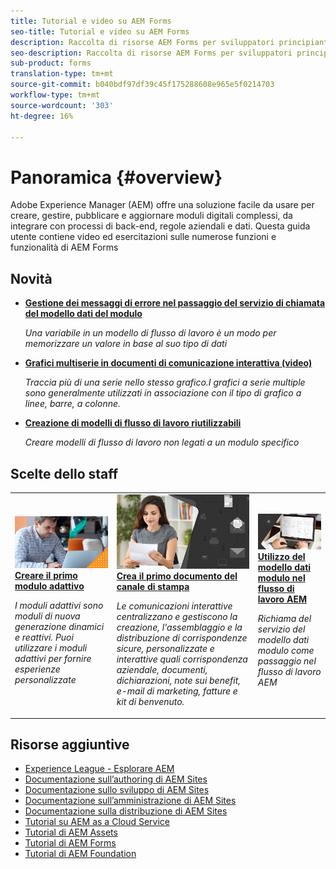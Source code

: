 ```yaml
---
title: Tutorial e video su AEM Forms
seo-title: Tutorial e video su AEM Forms
description: Raccolta di risorse AEM Forms per sviluppatori principianti ed esperti di AEM Forms
seo-description: Raccolta di risorse AEM Forms per sviluppatori principianti ed esperti di AEM Forms
sub-product: forms
translation-type: tm+mt
source-git-commit: b040bdf97df39c45f175288608e965e5f0214703
workflow-type: tm+mt
source-wordcount: '303'
ht-degree: 16%

---
```



# Panoramica {#overview}

Adobe Experience Manager (AEM) offre una soluzione facile da usare per creare, gestire, pubblicare e aggiornare moduli digitali complessi, da integrare con processi di back-end, regole aziendali e dati. Questa guida utente contiene video ed esercitazioni sulle numerose funzioni e funzionalità di AEM Forms

## Novità

* **[Gestione dei messaggi di errore nel passaggio del servizio di chiamata del modello dati del modulo](./adaptive-forms/handling-error-messages-in-invoke-fdm-step.md)**

   *Una variabile in un modello di flusso di lavoro è un modo per memorizzare un valore in base al suo tipo di dati*

* **[Grafici multiserie in documenti di comunicazione interattiva (video)](./interactive-communications/multiseriescharts.md)**

   *Traccia più di una serie nello stesso grafico.I grafici a serie multiple sono generalmente utilizzati in associazione con il tipo di grafico a linee, barre, a colonne.*

* **[Creazione di modelli di flusso di lavoro riutilizzabili](./adaptive-forms/re-usable-aem-forms-workflow-models-article.md)**

   *Creare modelli di flusso di lavoro non legati a un modulo specifico*

## Scelte dello staff

<table>
<tr>
  <td>
    <a href="./creating-your-first-adaptive-form/introduction-and-setup.md">
      <img alt="400 x 225 px" src="./assets/afhero.png" />
    </a>
    <div>
      <a href="./creating-your-first-adaptive-form/introduction-and-setup.md">
    <strong>Creare il primo modulo adattivo</strong>
    </a>
    </div>
    <p>
    <em>I moduli adattivi sono moduli di nuova generazione dinamici e reattivi. Puoi utilizzare i moduli adattivi per fornire esperienze personalizzate</em>
    <p>
  </td>
   <td>
    <a href="./ic-print-channel-tutorial/introduction.md">
      <img alt="400 x 225 px" src="./assets/correspondence-management1.png" />
    </a>
    <div>
      <a href="./ic-print-channel-tutorial/introduction.md">
    <strong>Crea il primo documento del canale di stampa</strong>
    </a>
    </div>
    <p>
    <em>Le comunicazioni interattive centralizzano e gestiscono la creazione, l'assemblaggio e la distribuzione di corrispondenze sicure, personalizzate e interattive quali corrispondenza aziendale, documenti, dichiarazioni, note sui benefit, e-mail di marketing, fatture e kit di benvenuto.  </em>
    <p>
  </td>
  <td>
    <a href="./adaptive-forms/form-data-model-service-as-step-in-workflow-video-use.md">
      <img alt="400 x 225 px" src="./assets/fdmlogo.png" />
    </a>
    <div>
      <a href="./adaptive-forms/form-data-model-service-as-step-in-workflow-video-use.md">
    <strong>Utilizzo del modello dati modulo nel flusso di lavoro AEM</strong>
    </a>
    </div>
    <p>
    <em>Richiama del servizio del modello dati modulo come passaggio nel flusso di lavoro AEM</em>
    <p>
  </td>
</tr>
</table>

## Risorse aggiuntive

* [Experience League - Esplorare AEM](https://experienceleague.adobe.com/#recommended/solutions/experience-manager)
* [Documentazione sull’authoring di AEM Sites](https://helpx.adobe.com/experience-manager/6-5/sites/authoring/user-guide.html)
* [Documentazione sullo sviluppo di AEM Sites](https://helpx.adobe.com/experience-manager/6-5/sites/developing/user-guide.html)
* [Documentazione sull’amministrazione di AEM Sites](https://helpx.adobe.com/experience-manager/6-5/sites/administering/user-guide.html)
* [Documentazione sulla distribuzione di AEM Sites](https://helpx.adobe.com/experience-manager/6-5/sites/deploying/user-guide.html)
* [Tutorial su AEM as a Cloud Service](/help/cloud-service/overview.md)
* [Tutorial di AEM Assets](/help/assets/overview.md)
* [Tutorial di AEM Forms](/help/forms/overview.md)
* [Tutorial di AEM Foundation](/help/foundation/overview.md)
